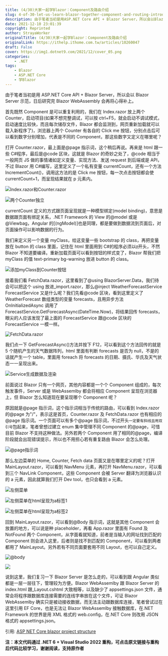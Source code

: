 ```yaml
---
title: (4/30)大家一起学Blazor：Component及路由介绍
slug: 4-of-30-let-us-learn-blazor-together-component-and-routing-introduction
description: 由于笔者当初是用ASP.NET Core API + Blazor Server，所以会以Blazor Server示范，日后研究完Blazor WebAssembly会再将心得补上。
date: 2021-12-10 23:01:39
copyright: Reprinted
author: StrayaWorker
originalTitle: (4/30)大家一起学Blazor：Component及路由介绍
originalLink: https://ithelp.ithome.com.tw/articles/10260047
draft: False
cover: https://img1.dotnet9.com/2021/12/cover_05.png
categories: 
    - .NET
tags: 
    - Blazor
    - ASP.NET Core
    - 学Blazor
---
```


由于笔者当初是用 ASP.NET Core API + Blazor Server，所以会以 Blazor Server 示范，日后研究完 Blazor WebAssembly 会再将心得补上。

首先既然 Component 是可以重复利用的，我们在 Index.razor 放上两个 Counter，启动项目(如果不想完整调试，可以按 ctrl+F5，就会启动不调试模式，启动速度比较快，而且每次储存文件，Blazor 都会监测到，网页重新加载就可以载入新程序了)，浏览器上两个 Counter 有各自的 Click me 按钮，分别点击后可以看到数字分别增加，代表是不同的 Component，那这些数字又定义在哪里呢？

打开 Counter.razor，最上面是@page 指示词，这个稍后再说。再来是 html 跟一些 C#程序，最后是@code 区块，这就是 Blazor 的奇妙之处了，@code 相当于一般网页 JS 做的事情诸如定义变量、实现方法、发送 request 到后端或是 API，不过 Blazor 用 C#编写，这里定义了一个私有变量 currentCount，还有一个方法 IncrementCount()，调用这方法的是 Click me 按钮，每一次点击按钮都会使 currentCount+1，而呈现结果就在 p 元素内。

![Index.razor和Counter.razor](https://img1.dotnet9.com/2021/12/0801.png)

![两个Counter独立](https://img1.dotnet9.com/2021/12/0802.gif)

currentCount 定义的方式跟页面呈现就是一种模型绑定(model binding)，意思是数据跟页面有绑定关系，.NET Framework 的 View 的@model 或是@Viewbag，Angular 的[(ngModel)]也是同理，都是要做到数据流到页面后，对页面操作可以影响数据的行为。

我们来定义另一个变量 myClass，给这变量一些 bootstrap 的 class，再把变量放在 button 的 class 里面，记住在 html 里面用到 C#的程序必须以`@`开头，不然 Blazor 不知道要编译。重新加载页面可以看到按钮的样式变了，Blazor 帮我们把 myClass 的值 text-primary bg-warning 放进 button 的 class。

![添加myClass到Counter按钮](https://img1.dotnet9.com/2021/12/0803.png)

接着我们看 FetchData.razor，这里看到了@using BlazorServer.Data，我们待会可以把这个 using 放进\_import.razor，那么@inject WeatherForecastService ForecastService 又是什么呢？我们先看@code 区块，看到这里定义了 WeatherForecast 数组类型的变量 forecasts，且用异步方法 OnInitializedAsync 调用了 ForecastService.GetForecastAsync(DateTime.Now)，将结果回传 forecasts，眼尖的人应该发现了最上面的 ForecastService 跟@code 区块的 ForecastService 一模一样。

![FetchData.razor](https://img1.dotnet9.com/2021/12/0804.png)

我们点一下 GetForecastAsync()方法并按下 F12，可以看到这个方法回传的就是 5 个随机产生的天气数据阵列，html 里面有判断 forecasts 是否为 null，不是的话就产生一个 table，里面用 foreach 将 forecasts 的日期、摄氏、华氏及天气状态一一呈现出来。

![Service生成数据及渲染](https://img1.dotnet9.com/2021/12/0805.png)

前面说过 Blazor 只有一个网页，其他内容都是一个个 Component 组成的，每次触发事件，Server 或是 WebAssemlby 都会将相应 Component 呈现在浏览器上，但 Blazor 怎么知道现在要呈现哪个 Component 呢？

原因就是@page 指示词，这个指示词相当于传统的路由，可以看到 Index.razor 的@page 为"/"，表示这是首页，Counter.razor 及 FetchData.razor 也有相应的@page 指示词。一个页面可以有多个@page 指示词，不过开头`一定要有斜线且用双引号`包起来，笔者曾想过建立 enum 集中管理不同 Component 的@page，可惜目前 Blazor 不支持这种做法。另外若两个 Component 用了相同的@page，编译阶段就会出现错误提示，所以也不用担心若有重复路由 Blazor 会怎么处理。

![@page指示词](https://img1.dotnet9.com/2021/12/0806.png)

那么左边菜单的 Home, Counter, Fetch data 页面又是在哪里定义的呢？打开 MainLayout.razor，可以看到 NavMenu 元素，再打开 NavMenu.razor，可以看到三个 NavLink Component，这些 Component 会被 Server 翻译为浏览器认识的 a 元素，因此就算我们打开 Dev tool，也只会看到 a 元素。

![左侧菜单](https://img1.dotnet9.com/2021/12/0807.png)

![左侧菜单在html呈现为a标签1](https://img1.dotnet9.com/2021/12/0808.gif)

![左侧菜单在html呈现为a标签2](https://img1.dotnet9.com/2021/12/0809.png)

回到 MainLayout.razor，可以看到@Body 指示词，这就是其他 Component 会放置的地方，可以说是种 placeholder，再看 App.razor 里面有 Found 及 NotFound 两个 Component，从字面看就知道，前者是当输入的网址找到匹配的 Component 则会进入这里，后者则是找不到匹配的 Component，可以看到两者都用了 MainLayout。另外若有不同页面要套用不同 Layout，也可以自己定义。

![@body](https://img1.dotnet9.com/2021/12/0810.png)

![](https://img1.dotnet9.com/2021/12/0811.png)

说到这里，我们复习一下 Blazor Server 是怎么走的，可以看到跟 Angular 类似都是一层一层往下，管理较为方便。Blazor WebAssemlby 跟 Blazor Server 的 index.html 跟\_Layout.cshtml 大致相等，以及缺少了 appsettings.json 文件，通常会将程序跟数据库连接需要的连线字串放在这个文件，可证 Blazor WebAssemlby 确实只是被动接收数据，而无法主动跟数据库连接，笔者曾试过在这里引用 EF Core，也是无法让 Blazor WebAssemlby 接触数据库，在.NET Framework 的世界是用 XML 格式的 web.config，在.NET Core 则改用 JSON 格式的 appsettings.json。

引用: [ASP NET Core blazor project structure](https://www.youtube.com/watch?v=1MkPWOiwLIM)

**注：本文代码通过 .NET 6 + Visual Studio 2022 重构，可点击原文链接与重构后代码比较学习，谢谢阅读，支持原作者**
